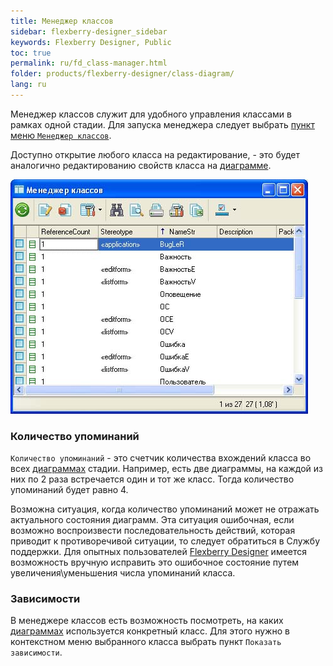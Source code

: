```yaml
---
title: Менеджер классов
sidebar: flexberry-designer_sidebar
keywords: Flexberry Designer, Public
toc: true
permalink: ru/fd_class-manager.html
folder: products/flexberry-designer/class-diagram/
lang: ru
---
```


Менеджер классов служит для удобного управления классами в рамках одной стадии. Для запуска менеджера следует выбрать [пункт меню `Менеджер классов`](fo_flexberry-orm-case-plugin.html).

Доступно открытие любого класса на редактирование, - это будет аналогично редактированию свойств класса на [диаграмме](fd_class-diagram.html). 

![](/images/pages/products/flexberry-designer/class-diagram/classmanager.jpg)

### Количество упоминаний

`Количество упоминаний` - это счетчик количества вхождений класса во всех [диаграммах](fd_class-diagram.html) стадии. Например, есть две диаграммы, на каждой из них по 2 раза встречается один и тот же класс. Тогда количество упоминаний будет равно 4.

Возможна ситуация, когда количество упоминаний может не отражать актуального состояния диаграмм. Эта ситуация ошибочная, если возможно воспроизвести последовательность действий, которая приводит к противоречивой ситуации, то следует обратиться в Службу поддержки. Для опытных пользователей [Flexberry Designer](fd_landing_page.html) имеется возможность вручную исправить это ошибочное состояние путем увеличения\уменьшения числа упоминаний класса.

### Зависимости

В менеджере классов есть возможность посмотреть, на каких [диаграммах](fd_class-diagram.html) используется конкретный класс. Для этого нужно в контекстном меню выбранного класса выбрать пункт `Показать зависимости`.

